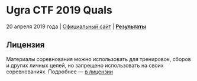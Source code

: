 # Ugra CTF 2019 Quals

20 апреля 2019 года | [Официальный сайт](https://ugractf.ru/) | **[Результаты](SCOREBOARD.md)**

## Лицензия

Материалы соревнования можно использовать для тренировок, сборов и других личных целей, но запрещено использовать на своих соревнованиях. Подробнее — [в лицензии](LICENSE)

